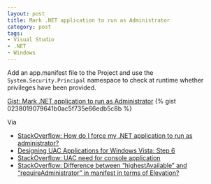 ```yaml
---
layout: post
title: Mark .NET application to run as Administrator
category: post
tags:
- Visual Studio
- .NET
- Windows
---
```

Add an app.manifest file to the Project and use the `System.Security.Principal` namespace to check at runtime whether privileges have been provided.

<noscript>
  <a href="https://gist.github.com/0238019079641b0ac5f735e66edb5c8b">Gist: Mark .NET application to run as Administrator</a>
</noscript>
{% gist 0238019079641b0ac5f735e66edb5c8b %}

Via
- [StackOverflow: How do I force my .NET application to run as administrator?](https://stackoverflow.com/questions/2818179/how-do-i-force-my-net-application-to-run-as-administrator)
- [Designing UAC Applications for Windows Vista: Step 6](https://msdn.microsoft.com/en-us/library/bb756929.aspx)
- [StackOverflow: UAC need for console application](https://stackoverflow.com/questions/227187/uac-need-for-console-application)
- [StackOverflow: Difference between “highestAvailable” and “requireAdministrator” in manifest in terms of Elevation?
](https://stackoverflow.com/questions/12651124/difference-between-highestavailable-and-requireadministrator-in-manifest-in)
